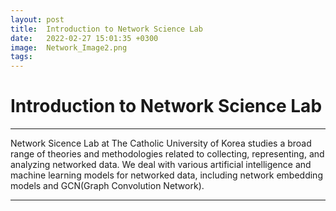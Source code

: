 ```yaml
---
layout: post
title:  Introduction to Network Science Lab 
date:   2022-02-27 15:01:35 +0300
image:  Network_Image2.png
tags:   
---
```

# Introduction to Network Science Lab 
***

Network Sicence Lab at The Catholic University of Korea studies a broad range of theories and methodologies related to collecting, representing, and analyzing networked data. We deal with various artificial intelligence and machine learning models for networked data, including network embedding models and GCN(Graph Convolution Network).



***

